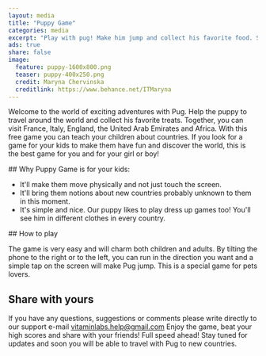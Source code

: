 ```yaml
---
layout: media
title: "Puppy Game"
categories: media
excerpt: "Play with pug! Make him jump and collect his favorite food. Simple and fun!"
ads: true
share: false
image:
  feature: puppy-1600x800.png
  teaser: puppy-400x250.png
  credit: Maryna Chervinska
  creditlink: https://www.behance.net/ITMaryna
---
```


Welcome to the world of exciting adventures with Pug. Help the puppy to travel around the world and collect his favorite treats. Together, you can visit France, Italy, England, the United Arab Emirates and Africa. With this free game you can teach your children about countries.
If you look for a game for your kids to make them have fun and discover the world, this is the best game for you and for your girl or boy!

## Why Puppy Game is for your kids: 

- It'll make them move physically and not just touch the screen. 
- It'll bring them notions about new countries probably unknown to them in this moment. 
- It's simple and nice.
Our puppy likes to play dress up games too! You'll see him in different clothes in every country.

## How to play

The game is very easy and will charm both children and adults. By tilting the phone to the right or to the left, you can run in the direction you want and a simple tap on the screen will make Pug jump.
This is a special game for pets lovers.

## Share with yours

If you have any questions, suggestions or comments please write directly to our support e-mail vitaminlabs.help@gmail.com
Enjoy the game, beat your high scores and share with your friends!
Full speed ahead!
Stay tuned for updates and soon you will be able to travel with Pug to new countries.